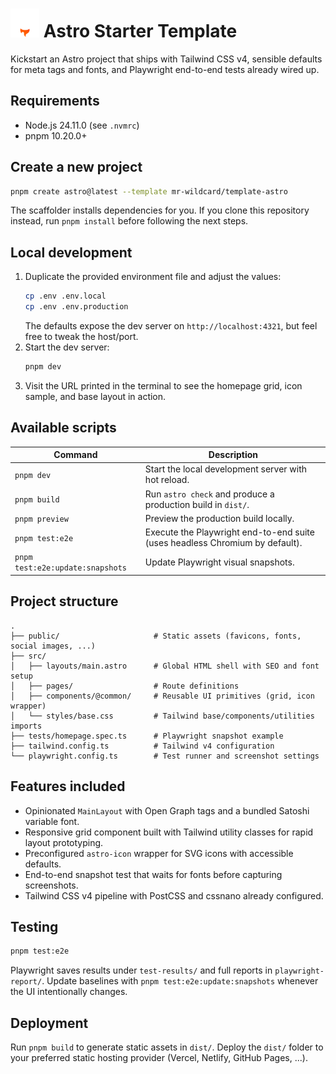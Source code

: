 # <img src="./doc/astro-dark.svg" height="46px" /> Astro Starter Template

Kickstart an Astro project that ships with Tailwind CSS v4, sensible defaults for meta tags and fonts, and Playwright end-to-end tests already wired up.

## Requirements

- Node.js 24.11.0 (see `.nvmrc`)
- pnpm 10.20.0+

## Create a new project

```bash
pnpm create astro@latest --template mr-wildcard/template-astro
```

The scaffolder installs dependencies for you. If you clone this repository instead, run `pnpm install` before following the next steps.

## Local development

1. Duplicate the provided environment file and adjust the values:
   ```bash
   cp .env .env.local
   cp .env .env.production
   ```
   The defaults expose the dev server on `http://localhost:4321`, but feel free to tweak the host/port.
2. Start the dev server:
   ```bash
   pnpm dev
   ```
3. Visit the URL printed in the terminal to see the homepage grid, icon sample, and base layout in action.

## Available scripts

| Command | Description |
| --- | --- |
| `pnpm dev` | Start the local development server with hot reload. |
| `pnpm build` | Run `astro check` and produce a production build in `dist/`. |
| `pnpm preview` | Preview the production build locally. |
| `pnpm test:e2e` | Execute the Playwright end-to-end suite (uses headless Chromium by default). |
| `pnpm test:e2e:update:snapshots` | Update Playwright visual snapshots. |

## Project structure

```
.
├── public/                     # Static assets (favicons, fonts, social images, ...)
├── src/
│   ├── layouts/main.astro      # Global HTML shell with SEO and font setup
│   ├── pages/                  # Route definitions
│   ├── components/@common/     # Reusable UI primitives (grid, icon wrapper)
│   └── styles/base.css         # Tailwind base/components/utilities imports
├── tests/homepage.spec.ts      # Playwright snapshot example
├── tailwind.config.ts          # Tailwind v4 configuration
└── playwright.config.ts        # Test runner and screenshot settings
```

## Features included

- Opinionated `MainLayout` with Open Graph tags and a bundled Satoshi variable font.
- Responsive grid component built with Tailwind utility classes for rapid layout prototyping.
- Preconfigured `astro-icon` wrapper for SVG icons with accessible defaults.
- End-to-end snapshot test that waits for fonts before capturing screenshots.
- Tailwind CSS v4 pipeline with PostCSS and cssnano already configured.

## Testing

```bash
pnpm test:e2e
```

Playwright saves results under `test-results/` and full reports in `playwright-report/`. Update baselines with `pnpm test:e2e:update:snapshots` whenever the UI intentionally changes.

## Deployment

Run `pnpm build` to generate static assets in `dist/`. Deploy the `dist/` folder to your preferred static hosting provider (Vercel, Netlify, GitHub Pages, ...).
